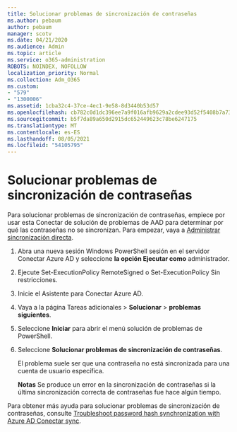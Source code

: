 ```yaml
---
title: Solucionar problemas de sincronización de contraseñas
ms.author: pebaum
author: pebaum
manager: scotv
ms.date: 04/21/2020
ms.audience: Admin
ms.topic: article
ms.service: o365-administration
ROBOTS: NOINDEX, NOFOLLOW
localization_priority: Normal
ms.collection: Adm_O365
ms.custom:
- "579"
- "1300006"
ms.assetid: 1cba32c4-37ce-4ec1-9e58-8d3440b53d57
ms.openlocfilehash: cb782c0d1dc396ee7a9f016afb9629a2cdee93d52f5408b7a73e576e783ebc0a
ms.sourcegitcommit: b5f7da89a650d2915dc652449623c78be6247175
ms.translationtype: MT
ms.contentlocale: es-ES
ms.lasthandoff: 08/05/2021
ms.locfileid: "54105795"
---
```

# <a name="troubleshoot-password-synchronization"></a>Solucionar problemas de sincronización de contraseñas

Para solucionar problemas de sincronización de contraseñas, empiece por usar esta Conectar de solución de problemas de AAD para determinar por qué las contraseñas no se sincronizan. Para empezar, vaya a [Administrar sincronización directa](https://admin.microsoft.com/AdminPortal/Home#/dirsyncmanagement).  

1. Abra una nueva sesión Windows PowerShell sesión en el servidor Conectar Azure AD y seleccione **la opción Ejecutar como** administrador.

2. Ejecute Set-ExecutionPolicy RemoteSigned o Set-ExecutionPolicy Sin restricciones.

3. Inicie el Asistente para Conectar Azure AD.

4. Vaya a la página Tareas adicionales > **Solucionar**  >  **problemas siguientes**.

5. Seleccione **Iniciar** para abrir el menú solución de problemas de PowerShell.

6. Seleccione **Solucionar problemas de sincronización de contraseñas**.

    El problema suele ser que una contraseña no está sincronizada para una cuenta de usuario específica.

    **Notas** Se produce un error en la sincronización de contraseñas si la última sincronización correcta de contraseñas fue hace algún tiempo.

Para obtener más ayuda para solucionar problemas de sincronización de contraseñas, consulte [Troubleshoot password hash synchronization with Azure AD Conectar sync](https://docs.microsoft.com/azure/active-directory/hybrid/tshoot-connect-password-hash-synchronization).